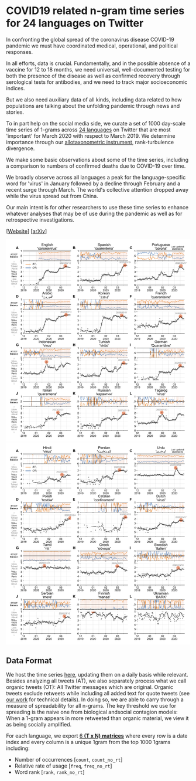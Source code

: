 # COVID19 related n-gram time series for 24 languages on Twitter

In confronting the global spread of the coronavirus disease COVID-19 pandemic 
we must have coordinated medical, operational, and political responses.

In all efforts, data is crucial. 
Fundamentally, and in the possible absence of a vaccine for 12 to 18 months, 
we need universal, well-documented testing for both the presence of the disease 
as well as confirmed recovery through serological tests for antibodies, 
and we need to track major socioeconomic indices.

But we also need auxiliary data of all kinds, 
including data related to how populations are talking about 
the unfolding pandemic through news and stories.

To in part help on the social media side, we curate a set of 1000 day-scale 
time series of 1-grams across [24 languages](data/languages.csv) 
on Twitter that are most 'important' 
for March 2020 with respect to March 2019. 
We determine importance through our 
[allotaxonometric instrument](https://arxiv.org/abs/2002.09770), 
rank-turbulence divergence.

We make some basic observations about some of the time series, 
including a comparison to numbers of confirmed deaths due to COVID-19 over time.

We broadly observe across all languages a peak for the language-specific word for 'virus' 
in January followed by a decline through February and a recent surge through March. 
The world's collective attention dropped away while the virus spread out from China.

Our main intent is for other researchers to use these time series 
to enhance whatever analyses that may be of use during the pandemic 
as well as for retrospective investigations.

[[Website](http://compstorylab.org/covid19ngrams/)]
[[arXiv](http://pdodds.w3.uvm.edu/permanent-share/covid19-ngrams-revtex4.pdf)]

![contagiograms1](plots/contagiograms1.png)\
![contagiograms2](plots/contagiograms2.png)


## Data Format
We host the time series [here](data/timeseries), 
updating them on a daily basis while relevant.
Besides analyzing all tweets (AT), 
we also separately process what we call organic tweets (OT):
All Twitter messages which are original.
Organic tweets exclude retweets while including 
all added text for quote tweets
(see [our work](https://arxiv.org/abs/2003.03667) for technical details). 
In doing so, we are able to carry through a measure 
of spreadability for all n-grams.
The key threshold we use for spreading is the naive one from 
biological andsocial contagion models: 
When a 1-gram appears in more retweeted than organic material,
we view it as being socially amplified.

For each language, we export [6 **(T x N) matrices**](data/timeseries/English) 
where every row is a date index and every column is a unique 1gram
from the top 1000 1grams including:
- Number of occurrences [`count`, `count_no_rt`]
- Relative rate of usage [`freq`, `freq_no_rt`]
- Word rank [`rank`, `rank_no_rt`]

